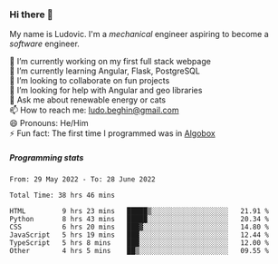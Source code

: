 ### Hi there 👋

My name is Ludovic. I'm a *mechanical* engineer aspiring to become a *software* engineer.

 🔭 I’m currently working on my first full stack webpage<br/>
 🌱 I’m currently learning Angular, Flask, PostgreSQL<br/>
 👯 I’m looking to collaborate on fun projects<br/>
 🤔 I’m looking for help with Angular and geo libraries<br/>
 💬 Ask me about renewable energy or cats<br/>
 📫 How to reach me: ludo.beghin@gmail.com<br/>
 😄 Pronouns: He/Him<br/>
 ⚡ Fun fact: The first time I programmed was in [Algobox](https://fr.wikipedia.org/wiki/Algobox)<br/>

##### Programming stats
<!--START_SECTION:waka-->

```text
From: 29 May 2022 - To: 28 June 2022

Total Time: 38 hrs 46 mins

HTML         9 hrs 23 mins   █████▒░░░░░░░░░░░░░░░░░░░   21.91 %
Python       8 hrs 43 mins   █████░░░░░░░░░░░░░░░░░░░░   20.34 %
CSS          6 hrs 20 mins   ███▓░░░░░░░░░░░░░░░░░░░░░   14.80 %
JavaScript   5 hrs 19 mins   ███░░░░░░░░░░░░░░░░░░░░░░   12.44 %
TypeScript   5 hrs 8 mins    ███░░░░░░░░░░░░░░░░░░░░░░   12.00 %
Other        4 hrs 5 mins    ██▒░░░░░░░░░░░░░░░░░░░░░░   09.55 %
```

<!--END_SECTION:waka-->
